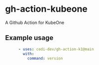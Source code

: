 # gh-action-kubeone
A Github Action for KubeOne

## Example usage

```yaml
      - uses: cedi-dev/gh-action-k1@main
        with:
          command: version
```
